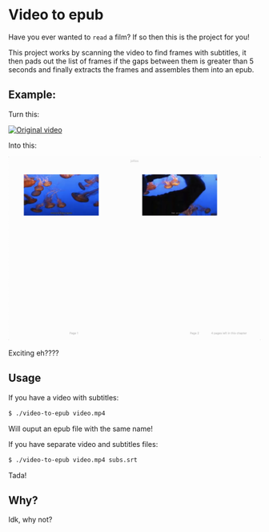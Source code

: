 # Video to epub

Have you ever wanted to `read` a film? If so then this is the project for you!

This project works by scanning the video to find frames with subtitles, it then
pads out the list of frames if the gaps between them is greater than 5 seconds
and finally extracts the frames and assembles them into an epub.

## Example:

Turn this:

[![Original video](resources/jellies.gif)](resources/jellies.mp4)

Into this:

[![Output epub](resources/epub-example.png)](resources/jellies.epub)

Exciting eh????

## Usage

If you have a video with subtitles:

```bash
$ ./video-to-epub video.mp4
```

Will ouput an epub file with the same name!

If you have separate video and subtitles files:

```bash
$ ./video-to-epub video.mp4 subs.srt
```

Tada!

## Why?

Idk, why not?
